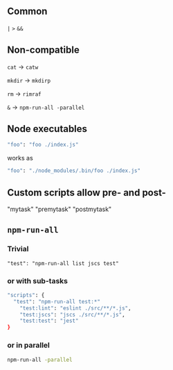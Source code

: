 ## Common

`|`
`>`
`&&`

## Non-compatible

`cat` -> `catw`

`mkdir` -> `mkdirp`

`rm` -> `rimraf`

`&` -> `npm-run-all -parallel`

## Node executables

```sh
"foo": "foo ./index.js"
```

works as

```sh
"foo": "./node_modules/.bin/foo ./index.js"
```

## Custom scripts allow pre- and post-

"mytask"
"premytask"
"postmytask"

## `npm-run-all`

### Trivial

```
"test": "npm-run-all list jscs test"
```

### or with sub-tasks

```sh
"scripts": {
  "test": "npm-run-all test:*"
    "test:lint": "eslint ./src/**/*.js",
    "test:jscs": "jscs ./src/**/*.js",
    "test:test": "jest"
}
```

### or in parallel

```sh
npm-run-all -parallel
```
